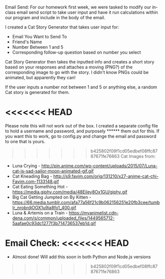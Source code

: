 Email Send:
For our homework first week, we were tasked to modify our in-class email send script to take user input and have it run calculations within our program and include in the body of the email.

I created a Cat Story Generator that takes user input for:
- Email You Want to Send To
- Friend's Name
- Number Between 1 and 5
- Corresponding follow-up question based on number you select

Cat Story Generator then takes the inputted info and creates a short story based on your responses and attaches a moving (PNG?) of the corresponding image to go with the story. I didn't know PNGs could be animated, but apparently they can!

If the user inputs a number not between 1 and 5 or anything else, a random Cat story is generated for them.

<<<<<<< HEAD
=======
Please note this will not work out of the box. I created a separate config file to hold a username and password, and purposely ****** them out for this. If you want this to work, go to config.py and change the email and password to one that is yours.

>>>>>>> b425802f09f1cd05edbef08ffc8787671fe76863
Cat Images from:
- Luna Crying - http://pin.anime.com/wp-content/uploads/2015/07/Luna-cat-is-sad-sailor-moon-animated-gif.gif
- Cat Kneading Bag - http://s9.favim.com/orig/131210/x27-anime-cat-chi-Favim.com-1133148.gif
- Cat Eating Something Hot - https://media.giphy.com/media/48Eiley8Ox1GU/giphy.gif
- Big Cat Getting Jumpted on By Kitten - https://66.media.tumblr.com/afa77a56f21c9b062156251e20fb3cee/tumblr_nrobrdjOOX1u9ia8fo1_400.gif
- Luna & Artemis on a Train - https://myanimelist.cdn-dena.com/s/common/uploaded_files/1449565712-5aafae0c93dc1277f3b714736537eb1d.gif


Email Check:
<<<<<<< HEAD
=======
- Almost done! Will add this soon in both Python and Node.js versions
>>>>>>> b425802f09f1cd05edbef08ffc8787671fe76863

